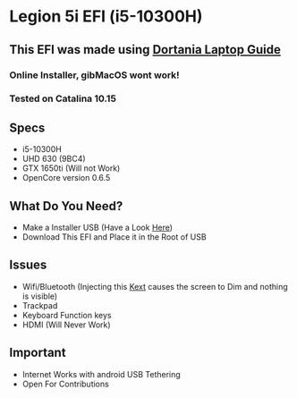 # Legion 5i EFI (i5-10300H)
## This EFI was made using [Dortania Laptop Guide](https://dortania.github.io/OpenCore-Install-Guide/config-laptop.plist/coffee-lake-plus.html)

### Online Installer, gibMacOS wont work!
### Tested on Catalina 10.15


## Specs
* i5-10300H
* UHD 630 (9BC4)
* GTX 1650ti (Will not Work)
* OpenCore version 0.6.5

## What Do You Need?
* Make a Installer USB (Have a Look [Here](https://dortania.github.io/OpenCore-Install-Guide/installer-guide/winblows-install.html#downloading-macos))
* Download This EFI and Place it in the Root of USB
   
## Issues
- Wifi/Bluetooth (Injecting this [Kext](https://github.com/OpenIntelWireless/itlwm) causes the screen to Dim and nothing is visible)
- Trackpad
- Keyboard Function keys
- HDMI (Will Never Work)

## Important
- Internet Works with android USB Tethering
- Open For Contributions
